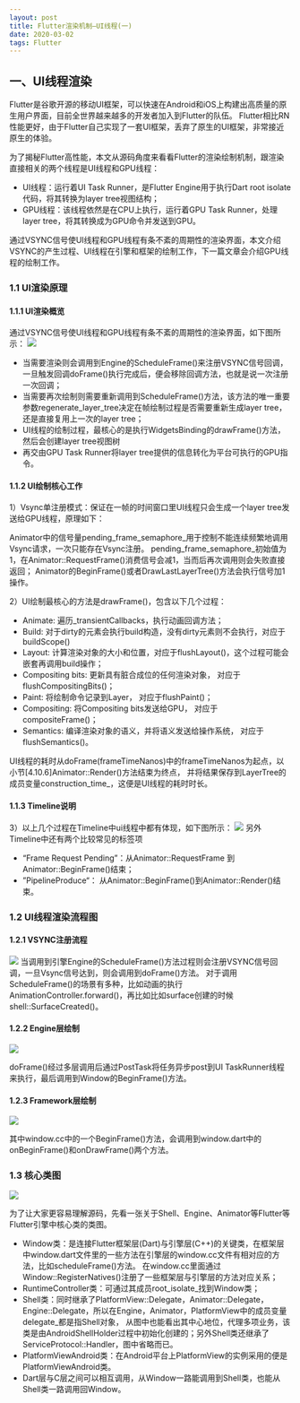 ```yaml
---
layout: post
title: Flutter渲染机制—UI线程(一)
date: 2020-03-02
tags: Flutter
---
```



## 一、UI线程渲染
Flutter是谷歌开源的移动UI框架，可以快速在Android和iOS上构建出高质量的原生用户界面，目前全世界越来越多的开发者加入到Flutter的队伍。 Flutter相比RN性能更好，由于Flutter自己实现了一套UI框架，丢弃了原生的UI框架，非常接近原生的体验。

为了揭秘Flutter高性能，本文从源码角度来看看Flutter的渲染绘制机制，跟渲染直接相关的两个线程是UI线程和GPU线程：

- UI线程：运行着UI Task Runner，是Flutter Engine用于执行Dart root isolate代码，将其转换为layer tree视图结构；
- GPU线程：该线程依然是在CPU上执行，运行着GPU Task Runner，处理layer tree，将其转换成为GPU命令并发送到GPU。

通过VSYNC信号使UI线程和GPU线程有条不紊的周期性的渲染界面，本文介绍VSYNC的产生过程、UI线程在引擎和框架的绘制工作，下一篇文章会介绍GPU线程的绘制工作。

### 1.1 UI渲染原理
#### 1.1.1 UI渲染概览
通过VSYNC信号使UI线程和GPU线程有条不紊的周期性的渲染界面，如下图所示：
![](http://gityuan.com/img/flutter_ui/flutter_draw.png)

- 当需要渲染则会调用到Engine的ScheduleFrame()来注册VSYNC信号回调，一旦触发回调doFrame()执行完成后，便会移除回调方法，也就是说一次注册一次回调；
- 当需要再次绘制则需要重新调用到ScheduleFrame()方法，该方法的唯一重要参数regenerate_layer_tree决定在帧绘制过程是否需要重新生成layer tree，还是直接复用上一次的layer tree；
- UI线程的绘制过程，最核心的是执行WidgetsBinding的drawFrame()方法，然后会创建layer tree视图树
- 再交由GPU Task Runner将layer tree提供的信息转化为平台可执行的GPU指令。

#### 1.1.2 UI绘制核心工作
1）Vsync单注册模式：保证在一帧的时间窗口里UI线程只会生成一个layer tree发送给GPU线程，原理如下：

Animator中的信号量pending_frame_semaphore_用于控制不能连续频繁地调用Vsync请求，一次只能存在Vsync注册。 pending_frame_semaphore_初始值为1，在Animator::RequestFrame()消费信号会减1，当而后再次调用则会失败直接返回； Animator的BeginFrame()或者DrawLastLayerTree()方法会执行信号加1操作。

2）UI绘制最核心的方法是drawFrame()，包含以下几个过程：

- Animate: 遍历_transientCallbacks，执行动画回调方法；
- Build: 对于dirty的元素会执行build构造，没有dirty元素则不会执行，对应于buildScope()
- Layout: 计算渲染对象的大小和位置，对应于flushLayout()，这个过程可能会嵌套再调用build操作；
- Compositing bits: 更新具有脏合成位的任何渲染对象， 对应于flushCompositingBits()；
- Paint: 将绘制命令记录到Layer， 对应于flushPaint()；
- Compositing: 将Compositing bits发送给GPU， 对应于compositeFrame()；
- Semantics: 编译渲染对象的语义，并将语义发送给操作系统， 对应于flushSemantics()。

UI线程的耗时从doFrame(frameTimeNanos)中的frameTimeNanos为起点，以小节[4.10.6]Animator::Render()方法结束为终点， 并将结果保存到LayerTree的成员变量construction_time_，这便是UI线程的耗时时长。

#### 1.1.3 Timeline说明
3）以上几个过程在Timeline中ui线程中都有体现，如下图所示：
![](http://gityuan.com/img/flutter_ui/timeline_ui_draw.png)
另外Timeline中还有两个比较常见的标签项

- “Frame Request Pending”：从Animator::RequestFrame 到Animator::BeginFrame()结束；
- ”PipelineProduce“： 从Animator::BeginFrame()到Animator::Render()结束。

### 1.2 UI线程渲染流程图
#### 1.2.1 VSYNC注册流程
![](http://gityuan.com/img/flutter_ui/Vsync.jpg)
当调用到引擎Engine的ScheduleFrame()方法过程则会注册VSYNC信号回调，一旦Vsync信号达到，则会调用到doFrame()方法。 对于调用ScheduleFrame()的场景有多种，比如动画的执行AnimationController.forward()，再比如比如surface创建的时候shell::SurfaceCreated()。
#### 1.2.2 Engine层绘制
![](http://gityuan.com/img/flutter_ui/UIDraw_engine.jpg)

doFrame()经过多层调用后通过PostTask将任务异步post到UI TaskRunner线程来执行，最后调用到Window的BeginFrame()方法。

#### 1.2.3 Framework层绘制
![](http://gityuan.com/img/flutter_ui/UIDraw_fwk.jpg)

其中window.cc中的一个BeginFrame()方法，会调用到window.dart中的onBeginFrame()和onDrawFrame()两个方法。

### 1.3 核心类图
![](http://gityuan.com/img/flutter_ui/ClassEngine.jpg)

为了让大家更容易理解源码，先看一张关于Shell、Engine、Animator等Flutter等Flutter引擎中核心类的类图。

- Window类：是连接Flutter框架层(Dart)与引擎层(C++)的关键类，在框架层中window.dart文件里的一些方法在引擎层的window.cc文件有相对应的方法，比如scheduleFrame()方法。 在window.cc里面通过Window::RegisterNatives()注册了一些框架层与引擎层的方法对应关系；
- RuntimeController类：可通过其成员root_isolate_找到Window类；
- Shell类：同时继承了PlatformView::Delegate，Animator::Delegate，Engine::Delegate，所以在Engine，Animator，PlatformView中的成员变量delegate_都是指Shell对象， 从图中也能看出其中心地位，代理多项业务，该类是由AndroidShellHolder过程中初始化创建的；另外Shell类还继承了ServiceProtocol::Handler，图中省略而已。
- PlatformViewAndroid类：在Android平台上PlatformView的实例采用的便是PlatformViewAndroid类。
- Dart层与C层之间可以相互调用，从Window一路能调用到Shell类，也能从Shell类一路调用回Window。


